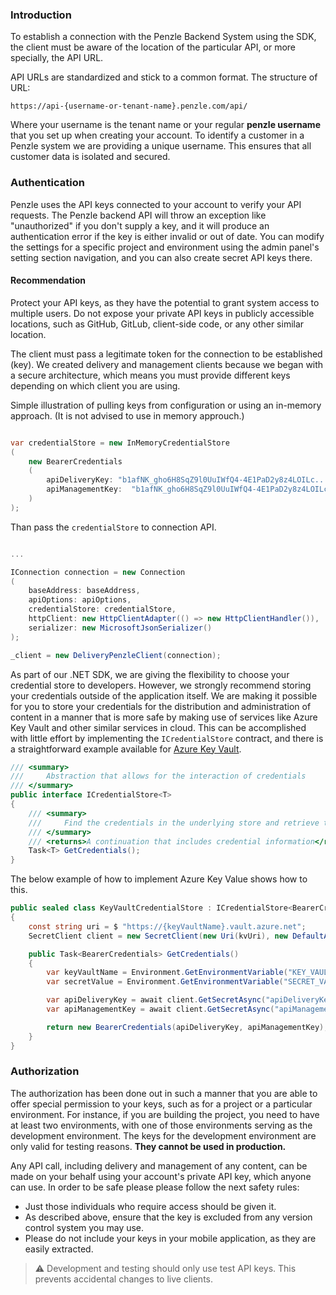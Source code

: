 ### **Introduction**

To establish a connection with the Penzle Backend System using the SDK, the client must be aware of the location of the particular API, or more specially, the API URL.

API URLs are standardized and stick to a common format. The structure of URL:

```
https://api-{username-or-tenant-name}.penzle.com/api/
```

Where your username is the tenant name or your regular **penzle username** that you set up when creating your account. To identify a customer in a Penzle system we are providing a unique username. This ensures that all customer data is isolated and secured.

### **Authentication**

Penzle uses the API keys connected to your account to verify your API requests. The Penzle backend API will throw an exception like "unauthorized" if you don't supply a key, and it will produce an authentication error if the key is either invalid or out of date. You can modify the settings for a specific project and environment using the admin panel's setting section navigation, and you can also create secret API keys there.

#### Recommendation

Protect your API keys, as they have the potential to grant system access to multiple users. Do not expose your private API keys in publicly accessible locations, such as GitHub, GitLub, client-side code, or any other similar location.

The client must pass a legitimate token for the connection to be established (key). We created delivery and management clients because we began with a secure architecture, which means you must provide different keys depending on which client you are using.

Simple illustration of pulling keys from configuration or using an in-memory approach. (It is not advised to use in memory approuch.)

```csharp

var credentialStore = new InMemoryCredentialStore
(
    new BearerCredentials
    (
        apiDeliveryKey: "b1afNK_gho6H8SqZ9l0UuIWfQ4-4E1PaD2y8z4LOILc...",
        apiManagementKey:  "b1afNK_gho6H8SqZ9l0UuIWfQ4-4E1PaD2y8z4LOILc..."
    )
);
```

Than pass the `credentialStore` to connection API.

```csharp

...

IConnection connection = new Connection
(
    baseAddress: baseAddress,
    apiOptions: apiOptions,
    credentialStore: credentialStore,
    httpClient: new HttpClientAdapter(() => new HttpClientHandler()),
    serializer: new MicrosoftJsonSerializer()
);

_client = new DeliveryPenzleClient(connection);
```

As part of our .NET SDK, we are giving the flexibility to choose your credential store to developers. However, we strongly recommend storing your credentials outside of the application itself. We are making it possible for you to store your credentials for the distribution and administration of content in a manner that is more safe by making use of services like Azure Key Vault and other similar services in cloud. This can be accomplished with little effort by implementing the `ICredentialStore` contract, and there is a straightforward example available for [Azure Key Vault](https://azure.microsoft.com/en-us/products/key-vault).


```csharp
/// <summary>
///     Abstraction that allows for the interaction of credentials
/// </summary>
public interface ICredentialStore<T>
{
	/// <summary>
	///     Find the credentials in the underlying store and retrieve them.
	/// </summary>
	/// <returns>A continuation that includes credential information</returns>
	Task<T> GetCredentials();
}
```

The below example of how to implement Azure Key Value shows how to this.

```csharp
public sealed class KeyVaultCredentialStore : ICredentialStore<BearerCredentials>
{
    const string uri = $ "https://{keyVaultName}.vault.azure.net";
    SecretClient client = new SecretClient(new Uri(kvUri), new DefaultAzureCredential());

    public Task<BearerCredentials> GetCredentials()
    {
        var keyVaultName = Environment.GetEnvironmentVariable("KEY_VAULT_NAME");
        var secretValue = Environment.GetEnvironmentVariable("SECRET_VALUE");

        var apiDeliveryKey = await client.GetSecretAsync("apiDeliveryKey");
        var apiManagementKey = await client.GetSecretAsync("apiManagementKey");

        return new BearerCredentials(apiDeliveryKey, apiManagementKey);
    }
}
```

### **Authorization**

The authorization has been done out in such a manner that you are able to offer special permission to your keys, such as for a project or a particular environment. For instance, if you are building the project, you need to have at least two environments, with one of those environments serving as the development environment. The keys for the development environment are only valid for testing reasons. **They cannot be used in production.**

Any API call, including delivery and management of any content, can be made on your behalf using your account's private API key, which anyone can use. In order to be safe please please follow the next safety rules:

- Just those individuals who require access should be given it.
- As described above, ensure that the key is excluded from any version control system you may use.
- Please do not include your keys in your mobile application, as they are easily extracted.

> ⚠️ Development and testing should only use test API keys. This prevents accidental changes to live clients.
